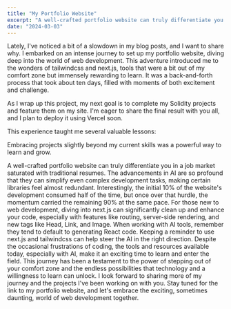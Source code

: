 ```yaml
---
title: "My Portfolio Website"
excerpt: "A well-crafted portfolio website can truly differentiate you in a job market saturated with traditional resumes."
date: "2024-03-03"
---
```


Lately, I've noticed a bit of a slowdown in my blog posts, and I want to share why. I embarked on an intense journey to set up my portfolio website, diving deep into the world of web development. This adventure introduced me to the wonders of tailwindcss and next.js, tools that were a bit out of my comfort zone but immensely rewarding to learn. It was a back-and-forth process that took about ten days, filled with moments of both excitement and challenge.

As I wrap up this project, my next goal is to complete my Solidity projects and feature them on my site. I'm eager to share the final result with you all, and I plan to deploy it using Vercel soon.

This experience taught me several valuable lessons:

Embracing projects slightly beyond my current skills was a powerful way to learn and grow.

A well-crafted portfolio website can truly differentiate you in a job market saturated with traditional resumes.
The advancements in AI are so profound that they can simplify even complex development tasks, making certain libraries feel almost redundant.
Interestingly, the initial 10% of the website's development consumed half of the time, but once over that hurdle, the momentum carried the remaining 90% at the same pace.
For those new to web development, diving into next.js can significantly clean up and enhance your code, especially with features like routing, server-side rendering, and new tags like Head, Link, and Image.
When working with AI tools, remember they tend to default to generating React code. Keeping a reminder to use next.js and tailwindcss can help steer the AI in the right direction.
Despite the occasional frustrations of coding, the tools and resources available today, especially with AI, make it an exciting time to learn and enter the field.
This journey has been a testament to the power of stepping out of your comfort zone and the endless possibilities that technology and a willingness to learn can unlock. I look forward to sharing more of my journey and the projects I've been working on with you. Stay tuned for the link to my portfolio website, and let's embrace the exciting, sometimes daunting, world of web development together.
